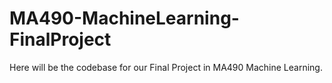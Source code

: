 # MA490-MachineLearning-FinalProject
<p>
Here will be the codebase for our Final Project in MA490 Machine Learning.
